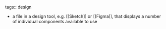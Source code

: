 tags:: design

- a file in a design tool, e.g. [[Sketch]] or [[Figma]], that displays a number of individual components available to use